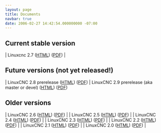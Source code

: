 ```yaml
---
layout: page
title: Documents
navbar: true
date: 2006-02-27 14:42:54.000000000 -07:00
---
```


## Current stable version

| Linuxcnc 2.7 ([HTML](http://linuxcnc.org/docs/2.7/html/)) ([PDF](http://linuxcnc.org/docs/2.7/pdf)) |


## Future versions (not yet released!)

| LinuxCNC 2.8 prerelease ([HTML](http://linuxcnc.org/docs/2.8/html/)) ([PDF](http://linuxcnc.org/docs/2.8/pdf))
| LinuxCNC 2.9 prerelease (aka master or devel) ([HTML](http://linuxcnc.org/docs/devel/html/)) ([PDF](http://linuxcnc.org/docs/devel/pdf))


## Older versions

| LinuxCNC 2.6 ([HTML](http://linuxcnc.org/docs/2.6/html/)) ([PDF](http://linuxcnc.org/docs/2.6/pdf)) |
| LinuxCNC 2.5 ([HTML](http://linuxcnc.org/docs/2.5/html/)) ([PDF](http://linuxcnc.org/docs/2.5/pdf)) |
| LinuxCNC 2.4 ([HTML](http://linuxcnc.org/docs/2.4/html/)) ([PDF](http://linuxcnc.org/docs/2.4/pdf)) |
| LinuxCNC 2.3 ([HTML](http://linuxcnc.org/docs/2.3/html/)) ([PDF](http://linuxcnc.org/docs/2.3/pdf)) |
| LinuxCNC 2.2 ([HTML](http://linuxcnc.org/docs/2.2/html/)) ([PDF](http://linuxcnc.org/docs/2.2/pdf)) |
| LinuxCNC 2.1 ([HTML](http://linuxcnc.org/docs/2.1/html/)) ([PDF](http://linuxcnc.org/docs/2.1/pdf)) |
| LinuxCNC 2.0 ([HTML](http://linuxcnc.org/docs/2.0/html/)) ([PDF](http://linuxcnc.org/docs/2.0/pdf)) |
